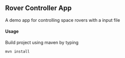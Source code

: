 ## Rover Controller App

A demo app for controlling space rovers with a input file

#### Usage

Build project using maven by typing

```mvn install```

